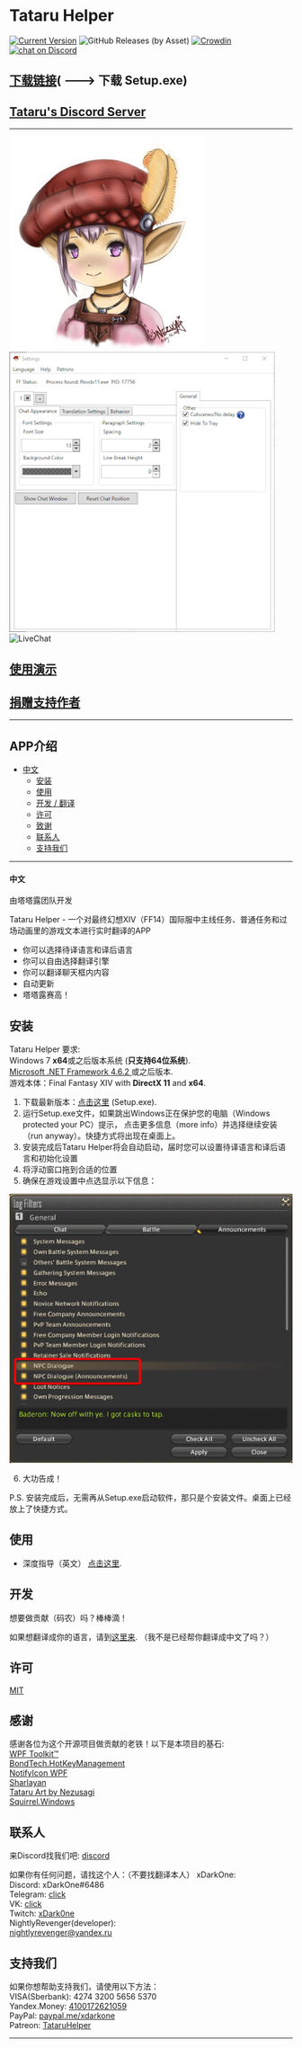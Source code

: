 # Tataru Helper

[![Current Version](https://img.shields.io/github/release/NightlyRevenger/TataruHelper)](https://github.com/NightlyRevenger/TataruHelper/releases) ![GitHub Releases (by Asset)](https://img.shields.io/github/downloads/NightlyRevenger/TataruHelper/latest/TataruHelper-0.9.40-full.nupkg?label=Downloads)  [![Crowdin](https://badges.crowdin.net/tataru-helper/localized.svg)](https://crowdin.com/project/tataru-helper) <a href="https://discord.gg/bSrpbd9">
        <img src="https://img.shields.io/discord/592039000538349569?logo=discord"
            alt="chat on Discord"></a>
            
[下载链接](https://github.com/NightlyRevenger/TataruHelper/releases/latest/download/Setup.exe)( ---> 下载 Setup.exe)  
-
[Tataru's Discord Server](https://discord.gg/bSrpbd9)  
-
---
![TataruHead](./Tataru_img.png) ![LiveAction](./LiveAction.gif)  
![LiveChat](./2020-08-18_21-21-05.gif)
 
## [使用演示](https://youtu.be/7HiQXzmkQuw)  

## [捐赠支持作者](https://github.com/NightlyRevenger/TataruHelper/blob/master/README.md#support)  

---
## APP介绍
* [中文](#中文)
   * [安装](#安装)
   * [使用](#使用)
   * [开发 / 翻译](#开发)
   * [许可](#许可)
   * [致谢](#致谢)
   * [联系人](#联系人)
   * [支持我们](#支持我们)
   
---

#### 中文
由塔塔露团队开发

Tataru Helper - 一个对最终幻想XIV（FF14）国际服中主线任务、普通任务和过场动画里的游戏文本进行实时翻译的APP

  - 你可以选择待译语言和译后语言
  - 你可以自由选择翻译引擎
  - 你可以翻译聊天框内内容
  - 自动更新
  - 塔塔露赛高！


## 安装

Tataru Helper 要求:  
Windows 7 **x64**或之后版本系统 (**只支持64位系统**).  
[Microsoft .NET Framework 4.6.2 ](https://www.microsoft.com/net/download/dotnet-framework-runtime)或之后版本.   
游戏本体：Final Fantasy XIV with **DirectX 11** and **x64**.  

1. 下载最新版本：[点击这里](https://github.com/NightlyRevenger/TataruHelper/releases/latest) (Setup.exe).
2. 运行Setup.exe文件，如果跳出Windows正在保护您的电脑（Windows protected your PC）提示， 点击更多信息（more info）并选择继续安装（run anyway）。快捷方式将出现在桌面上。
3. 安装完成后Tataru Helper将会自动启动，届时您可以设置待译语言和译后语言和初始化设置
4. 将浮动窗口拖到合适的位置
5. 确保在游戏设置中点选显示以下信息：

![InGameSettings](./InGameSettings.png) 

6. 大功告成！

P.S. 安装完成后，无需再从Setup.exe启动软件，那只是个安装文件。桌面上已经放上了快捷方式。

## 使用
- 深度指导（英文） [点击这里](./Guide.MD).

## 开发

想要做贡献（码农）吗？棒棒滴！

如果想翻译成你的语言，请到[这里来](https://crowdin.com/project/tataru-helper).
（我不是已经帮你翻译成中文了吗？）

## 许可

[MIT](/LICENSE)

## 感谢

感谢各位为这个开源项目做贡献的老铁！以下是本项目的基石:  
[WPF Toolkit™](https://github.com/xceedsoftware/wpftoolkit)  
[BondTech.HotKeyManagement](https://github.com/bondtech/HotKey-Manager-for-WinForm-and-WPF-Apps)  
[NotifyIcon WPF](https://bitbucket.org/hardcodet/notifyicon-wpf/)  
[Sharlayan](https://github.com/FFXIVAPP/sharlayan)  
[Tataru Art by Nezusagi](https://www.deviantart.com/nezusagi)  
[Squirrel.Windows](https://github.com/Squirrel/Squirrel.Windows)  

## 联系人

来Discord找我们吧: [discord](https://discord.gg/bSrpbd9)  

如果你有任何问题，请找这个人：（不要找翻译本人）
xDarkOne:  
Discord: xDarkOne#6486  
Telegram: [click](https://t.me/xDarkOne)  
VK: [click](https://vk.com/velikov_ra)  
Twitch: [xDark0ne](https://www.twitch.tv/xdark0ne)  
NightlyRevenger(developer):  
[nightlyrevenger@yandex.ru](mailto:nightlyrevenger@yandex.ru)  

## 支持我们

如果你想帮助支持我们，请使用以下方法：  
VISA(Sberbank): 4274 3200 5656 5370  
Yandex.Money: [4100172621059](https://money.yandex.ru/to/4100172621059)  
PayPal: [paypal.me/xdarkone](https://www.paypal.me/xdarkone)  
Patreon: [TataruHelper](https://www.patreon.com/TataruHelper)  

---
